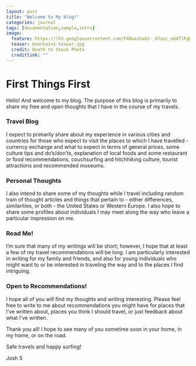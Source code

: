 ```yaml
---
layout: post
title: "Welcome to My blog!"
categories: journal
tags: [documentation,sample,intro]
image:
  feature: https://lh3.googleusercontent.com/F4Buazha62-_GTazc_o6dflFgHA1H6tgvPyGmbzz1xjGegK6f5tuAp9PlpD_lenQohkFlDCpDknxxCJ-RMXFfDQn5TUzPKol6jsBZtRvvnvZ_mQ7-epKS0VymxHU5VyE1rObwMI
  teaser: mountains-teaser.jpg
  credit: Death to Stock Photo
  creditlink: ""
---
```


<!--
Need to fix image embed...currently, CTRLQ doesn't support the size that I need for the website (max-width at 512px). May be able to use a workaround with Google Drive (https://confluence.biola.edu/display/itservices/How+to+Embed+Images+from+Google+Drive+in+a+Web+Page)
-->

# First Things First

Hello! And welcome to my blog. The purpose of this blog is primarily to share my free and open thoughts that I have in the course of my travels.

### Travel Blog

I expect to primarily share about my experience in various cities and countries for those who expect to visit the places to which I have travelled - currency exchange and what to expect in terms of general prices, some culture tips and do’s/don’ts, explanation of local foods and some restaurant or food recommendations, couchsurfing and hitchhiking culture, tourist attractions and recommended museums.

### Personal Thoughts

I also intend to share some of my thoughts while I travel including random train of thought articles and things that pertain to - either differences, similarities, or both - the United States or Western Europe. I also hope to share some profiles about individuals I may meet along the way who leave a particular impression on me.

### Read Me!

I’m sure that many of my writings will be short; however, I hope that at least a few of my travel recommendations will be long. I am particularly interested in writing for my family and friends, and also for young individuals who might want to or be interested in traveling the way and to the places I find intriguing.

### Open to Recommendations!

I hope all of you will find my thoughts and writing interesting. Please feel free to write to me about recommendations you might have for places that I’ve written about, places you think I should travel, or just feedback about what I’ve written.

Thank you all! I hope to see many of you sometime soon in your home, in my home, or on the road.

Safe travels and happy surfing!

Josh S
